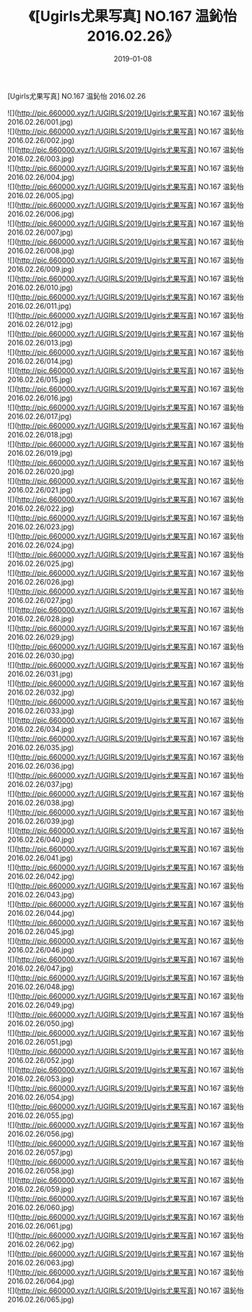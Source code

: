 ﻿---
layout: post
title:  《[Ugirls尤果写真] NO.167 温鈊怡 2016.02.26》
date:   2019-01-08
img: http://pic.660000.xyz/1:/UGIRLS/2019/[Ugirls尤果写真] NO.167 温鈊怡 2016.02.26/000.jpg
categories: [美女, 清纯, 唯美]
---

[Ugirls尤果写真] NO.167 温鈊怡 2016.02.26

 ![](http://pic.660000.xyz/1:/UGIRLS/2019/[Ugirls尤果写真] NO.167 温鈊怡 2016.02.26/001.jpg) <br>![](http://pic.660000.xyz/1:/UGIRLS/2019/[Ugirls尤果写真] NO.167 温鈊怡 2016.02.26/002.jpg) <br>![](http://pic.660000.xyz/1:/UGIRLS/2019/[Ugirls尤果写真] NO.167 温鈊怡 2016.02.26/003.jpg) <br>![](http://pic.660000.xyz/1:/UGIRLS/2019/[Ugirls尤果写真] NO.167 温鈊怡 2016.02.26/004.jpg) <br>![](http://pic.660000.xyz/1:/UGIRLS/2019/[Ugirls尤果写真] NO.167 温鈊怡 2016.02.26/005.jpg) <br>![](http://pic.660000.xyz/1:/UGIRLS/2019/[Ugirls尤果写真] NO.167 温鈊怡 2016.02.26/006.jpg) <br>![](http://pic.660000.xyz/1:/UGIRLS/2019/[Ugirls尤果写真] NO.167 温鈊怡 2016.02.26/007.jpg) <br>![](http://pic.660000.xyz/1:/UGIRLS/2019/[Ugirls尤果写真] NO.167 温鈊怡 2016.02.26/008.jpg) <br>![](http://pic.660000.xyz/1:/UGIRLS/2019/[Ugirls尤果写真] NO.167 温鈊怡 2016.02.26/009.jpg) <br>![](http://pic.660000.xyz/1:/UGIRLS/2019/[Ugirls尤果写真] NO.167 温鈊怡 2016.02.26/010.jpg) <br>![](http://pic.660000.xyz/1:/UGIRLS/2019/[Ugirls尤果写真] NO.167 温鈊怡 2016.02.26/011.jpg) <br>![](http://pic.660000.xyz/1:/UGIRLS/2019/[Ugirls尤果写真] NO.167 温鈊怡 2016.02.26/012.jpg) <br>![](http://pic.660000.xyz/1:/UGIRLS/2019/[Ugirls尤果写真] NO.167 温鈊怡 2016.02.26/013.jpg) <br>![](http://pic.660000.xyz/1:/UGIRLS/2019/[Ugirls尤果写真] NO.167 温鈊怡 2016.02.26/014.jpg) <br>![](http://pic.660000.xyz/1:/UGIRLS/2019/[Ugirls尤果写真] NO.167 温鈊怡 2016.02.26/015.jpg) <br>![](http://pic.660000.xyz/1:/UGIRLS/2019/[Ugirls尤果写真] NO.167 温鈊怡 2016.02.26/016.jpg) <br>![](http://pic.660000.xyz/1:/UGIRLS/2019/[Ugirls尤果写真] NO.167 温鈊怡 2016.02.26/017.jpg) <br>![](http://pic.660000.xyz/1:/UGIRLS/2019/[Ugirls尤果写真] NO.167 温鈊怡 2016.02.26/018.jpg) <br>![](http://pic.660000.xyz/1:/UGIRLS/2019/[Ugirls尤果写真] NO.167 温鈊怡 2016.02.26/019.jpg) <br>![](http://pic.660000.xyz/1:/UGIRLS/2019/[Ugirls尤果写真] NO.167 温鈊怡 2016.02.26/020.jpg) <br>![](http://pic.660000.xyz/1:/UGIRLS/2019/[Ugirls尤果写真] NO.167 温鈊怡 2016.02.26/021.jpg) <br>![](http://pic.660000.xyz/1:/UGIRLS/2019/[Ugirls尤果写真] NO.167 温鈊怡 2016.02.26/022.jpg) <br>![](http://pic.660000.xyz/1:/UGIRLS/2019/[Ugirls尤果写真] NO.167 温鈊怡 2016.02.26/023.jpg) <br>![](http://pic.660000.xyz/1:/UGIRLS/2019/[Ugirls尤果写真] NO.167 温鈊怡 2016.02.26/024.jpg) <br>![](http://pic.660000.xyz/1:/UGIRLS/2019/[Ugirls尤果写真] NO.167 温鈊怡 2016.02.26/025.jpg) <br>![](http://pic.660000.xyz/1:/UGIRLS/2019/[Ugirls尤果写真] NO.167 温鈊怡 2016.02.26/026.jpg) <br>![](http://pic.660000.xyz/1:/UGIRLS/2019/[Ugirls尤果写真] NO.167 温鈊怡 2016.02.26/027.jpg) <br>![](http://pic.660000.xyz/1:/UGIRLS/2019/[Ugirls尤果写真] NO.167 温鈊怡 2016.02.26/028.jpg) <br>![](http://pic.660000.xyz/1:/UGIRLS/2019/[Ugirls尤果写真] NO.167 温鈊怡 2016.02.26/029.jpg) <br>![](http://pic.660000.xyz/1:/UGIRLS/2019/[Ugirls尤果写真] NO.167 温鈊怡 2016.02.26/030.jpg) <br>![](http://pic.660000.xyz/1:/UGIRLS/2019/[Ugirls尤果写真] NO.167 温鈊怡 2016.02.26/031.jpg) <br>![](http://pic.660000.xyz/1:/UGIRLS/2019/[Ugirls尤果写真] NO.167 温鈊怡 2016.02.26/032.jpg) <br>![](http://pic.660000.xyz/1:/UGIRLS/2019/[Ugirls尤果写真] NO.167 温鈊怡 2016.02.26/033.jpg) <br>![](http://pic.660000.xyz/1:/UGIRLS/2019/[Ugirls尤果写真] NO.167 温鈊怡 2016.02.26/034.jpg) <br>![](http://pic.660000.xyz/1:/UGIRLS/2019/[Ugirls尤果写真] NO.167 温鈊怡 2016.02.26/035.jpg) <br>![](http://pic.660000.xyz/1:/UGIRLS/2019/[Ugirls尤果写真] NO.167 温鈊怡 2016.02.26/036.jpg) <br>![](http://pic.660000.xyz/1:/UGIRLS/2019/[Ugirls尤果写真] NO.167 温鈊怡 2016.02.26/037.jpg) <br>![](http://pic.660000.xyz/1:/UGIRLS/2019/[Ugirls尤果写真] NO.167 温鈊怡 2016.02.26/038.jpg) <br>![](http://pic.660000.xyz/1:/UGIRLS/2019/[Ugirls尤果写真] NO.167 温鈊怡 2016.02.26/039.jpg) <br>![](http://pic.660000.xyz/1:/UGIRLS/2019/[Ugirls尤果写真] NO.167 温鈊怡 2016.02.26/040.jpg) <br>![](http://pic.660000.xyz/1:/UGIRLS/2019/[Ugirls尤果写真] NO.167 温鈊怡 2016.02.26/041.jpg) <br>![](http://pic.660000.xyz/1:/UGIRLS/2019/[Ugirls尤果写真] NO.167 温鈊怡 2016.02.26/042.jpg) <br>![](http://pic.660000.xyz/1:/UGIRLS/2019/[Ugirls尤果写真] NO.167 温鈊怡 2016.02.26/043.jpg) <br>![](http://pic.660000.xyz/1:/UGIRLS/2019/[Ugirls尤果写真] NO.167 温鈊怡 2016.02.26/044.jpg) <br>![](http://pic.660000.xyz/1:/UGIRLS/2019/[Ugirls尤果写真] NO.167 温鈊怡 2016.02.26/045.jpg) <br>![](http://pic.660000.xyz/1:/UGIRLS/2019/[Ugirls尤果写真] NO.167 温鈊怡 2016.02.26/046.jpg) <br>![](http://pic.660000.xyz/1:/UGIRLS/2019/[Ugirls尤果写真] NO.167 温鈊怡 2016.02.26/047.jpg) <br>![](http://pic.660000.xyz/1:/UGIRLS/2019/[Ugirls尤果写真] NO.167 温鈊怡 2016.02.26/048.jpg) <br>![](http://pic.660000.xyz/1:/UGIRLS/2019/[Ugirls尤果写真] NO.167 温鈊怡 2016.02.26/049.jpg) <br>![](http://pic.660000.xyz/1:/UGIRLS/2019/[Ugirls尤果写真] NO.167 温鈊怡 2016.02.26/050.jpg) <br>![](http://pic.660000.xyz/1:/UGIRLS/2019/[Ugirls尤果写真] NO.167 温鈊怡 2016.02.26/051.jpg) <br>![](http://pic.660000.xyz/1:/UGIRLS/2019/[Ugirls尤果写真] NO.167 温鈊怡 2016.02.26/052.jpg) <br>![](http://pic.660000.xyz/1:/UGIRLS/2019/[Ugirls尤果写真] NO.167 温鈊怡 2016.02.26/053.jpg) <br>![](http://pic.660000.xyz/1:/UGIRLS/2019/[Ugirls尤果写真] NO.167 温鈊怡 2016.02.26/054.jpg) <br>![](http://pic.660000.xyz/1:/UGIRLS/2019/[Ugirls尤果写真] NO.167 温鈊怡 2016.02.26/055.jpg) <br>![](http://pic.660000.xyz/1:/UGIRLS/2019/[Ugirls尤果写真] NO.167 温鈊怡 2016.02.26/056.jpg) <br>![](http://pic.660000.xyz/1:/UGIRLS/2019/[Ugirls尤果写真] NO.167 温鈊怡 2016.02.26/057.jpg) <br>![](http://pic.660000.xyz/1:/UGIRLS/2019/[Ugirls尤果写真] NO.167 温鈊怡 2016.02.26/058.jpg) <br>![](http://pic.660000.xyz/1:/UGIRLS/2019/[Ugirls尤果写真] NO.167 温鈊怡 2016.02.26/059.jpg) <br>![](http://pic.660000.xyz/1:/UGIRLS/2019/[Ugirls尤果写真] NO.167 温鈊怡 2016.02.26/060.jpg) <br>![](http://pic.660000.xyz/1:/UGIRLS/2019/[Ugirls尤果写真] NO.167 温鈊怡 2016.02.26/061.jpg) <br>![](http://pic.660000.xyz/1:/UGIRLS/2019/[Ugirls尤果写真] NO.167 温鈊怡 2016.02.26/062.jpg) <br>![](http://pic.660000.xyz/1:/UGIRLS/2019/[Ugirls尤果写真] NO.167 温鈊怡 2016.02.26/063.jpg) <br>![](http://pic.660000.xyz/1:/UGIRLS/2019/[Ugirls尤果写真] NO.167 温鈊怡 2016.02.26/064.jpg) <br>![](http://pic.660000.xyz/1:/UGIRLS/2019/[Ugirls尤果写真] NO.167 温鈊怡 2016.02.26/065.jpg) <br>